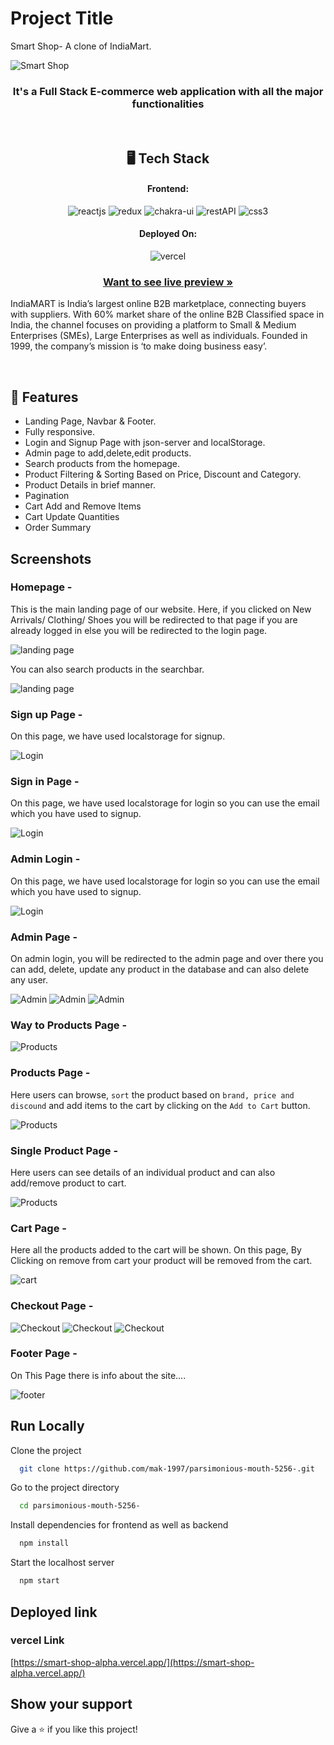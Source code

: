 # Project Title

Smart Shop- A clone of IndiaMart.

![Smart Shop](https://github.com/mak-1997/parsimonious-mouth-5256-/raw/main/public/mainLogo.jpg)


<h3 align="center">It's a Full Stack E-commerce web application with all the major functionalities</h3>

<br/>

<h2 align="center">🖥️ Tech Stack</h2>

<h4 align="center">Frontend:</h4>
<p align="center">
  <img src="https://img.shields.io/badge/React (18.2.0)-20232A?style=for-the-badge&logo=react&logoColor=61DAFB" alt="reactjs" />
  <img src="https://img.shields.io/badge/Redux (18.2.0)-20232A?style=for-the-badge&logo=redux&logoColor=61DAFB" alt="redux" />
  <img src="https://img.shields.io/badge/Chakra%20UI (2.2.8)-3bc7bd?style=for-the-badge&logo=chakraui&logoColor=white" alt="chakra-ui" />
  <img src="https://img.shields.io/badge/Rest_API-02303A?style=for-the-badge&logo=react-router&logoColor=white" alt="restAPI" />
  <img src="https://img.shields.io/badge/CSS3-1572B6?style=for-the-badge&logo=css3&logoColor=white" alt="css3" />
</p>


<h4 align="center">Deployed On:</h4>

<p align="center">
  <img src="https://img.shields.io/badge/vercel-000000?style=for-the-badge&logo=vercel&logoColor=white" alt="vercel" />
</p>

<h3 align="center"><a href="https://smart-shop-alpha.vercel.app/"><strong>Want to see live preview »</strong></a></h3>

IndiaMART is India’s largest online B2B marketplace, connecting buyers with suppliers. With 60% market share of the online B2B Classified space in India, the channel focuses on providing a platform to Small & Medium Enterprises (SMEs), Large Enterprises as well as individuals. Founded in 1999, the company’s mission is ‘to make doing business easy’.

<br/>

## 🚀 Features
-   Landing Page, Navbar & Footer.
-   Fully responsive.
-   Login and Signup Page with json-server and localStorage.
-   Admin page to add,delete,edit products.
-   Search products from the homepage.
-   Product Filtering & Sorting Based on Price, Discount and Category.
-   Product Details in brief manner.
-   Pagination
-   Cart Add and Remove Items
-   Cart Update Quantities
-   Order Summary

## Screenshots

### Homepage -

This is the main landing page of our website. Here, if you clicked on New Arrivals/ Clothing/ Shoes you will be redirected to that page if you are already logged in else you will be redirected to the login page.

![landing page](https://github.com/mak-1997/parsimonious-mouth-5256-/raw/main/public/homepage.png)

You can also search products in the searchbar.

![landing page](https://github.com/mak-1997/parsimonious-mouth-5256-/raw/main/public/searchbar.png)

### Sign up Page -

On this page, we have used localstorage for signup.  

![Login](https://github.com/mak-1997/parsimonious-mouth-5256-/raw/main/public/register.png)
### Sign in Page -

On this page, we have used localstorage for login so you can use the email which you have used to signup.  

![Login](https://github.com/mak-1997/parsimonious-mouth-5256-/raw/main/public/userLogin.png)
### Admin Login -

On this page, we have used localstorage for login so you can use the email which you have used to signup.  

![Login](https://github.com/mak-1997/parsimonious-mouth-5256-/raw/main/public/adminLogin.png)

###  Admin Page - 

On admin login, you will be redirected to the admin page and over there you can add, delete, update any product in the database and can also delete any user. 

![Admin](https://github.com/mak-1997/parsimonious-mouth-5256-/raw/main/public/allproductsadmin.png)
![Admin](https://github.com/mak-1997/parsimonious-mouth-5256-/raw/main/public/addproductadmin.png)
![Admin](https://github.com/mak-1997/parsimonious-mouth-5256-/raw/main/public/usersList.png)

### Way to Products Page -

![Products](https://github.com/mak-1997/parsimonious-mouth-5256-/raw/main/public/Showproducts.png)

### Products Page -

Here users can browse, `sort` the product based on `brand, price and discound` and add items to the cart by clicking on the `Add to Cart` button.
 
 ![Products](https://github.com/mak-1997/parsimonious-mouth-5256-/raw/main/public/products.png)
### Single Product Page -

Here users can see details of an individual product and can also add/remove product to cart.
 
 ![Products](https://github.com/mak-1997/parsimonious-mouth-5256-/raw/main/public/singleProduct.png)

### Cart Page -

Here all the products added to the cart will be shown. On this page, By Clicking on remove from cart your product will be removed from the cart.

![cart](https://github.com/mak-1997/parsimonious-mouth-5256-/raw/main/public/cart.png)

### Checkout Page -

![Checkout](https://github.com/mak-1997/parsimonious-mouth-5256-/raw/main/public/checkout1.png)
![Checkout](https://github.com/mak-1997/parsimonious-mouth-5256-/raw/main/public/checkout2.png)
![Checkout](https://github.com/mak-1997/parsimonious-mouth-5256-/raw/main/public/checkout3.png)

### Footer Page -

On This Page there is info about the site....

![footer](https://github.com/mak-1997/parsimonious-mouth-5256-/raw/main/public/footer.png)


## Run Locally

Clone the project

```bash
  git clone https://github.com/mak-1997/parsimonious-mouth-5256-.git
```

Go to the project directory

```bash
  cd parsimonious-mouth-5256-
```

Install dependencies for frontend as well as backend

```bash
  npm install
```


Start the localhost server

```bash
  npm start
```

## Deployed link

### vercel Link

[https://smart-shop-alpha.vercel.app/](https://smart-shop-alpha.vercel.app/)

## Show your support

Give a ⭐️ if you like this project!
